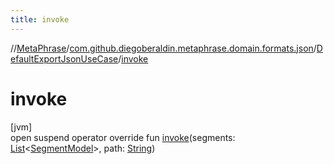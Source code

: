 ```yaml
---
title: invoke
---
```

//[MetaPhrase](../../../index.html)/[com.github.diegoberaldin.metaphrase.domain.formats.json](../index.html)/[DefaultExportJsonUseCase](index.html)/[invoke](invoke.html)



# invoke



[jvm]\
open suspend operator override fun [invoke](invoke.html)(segments: [List](https://kotlinlang.org/api/latest/jvm/stdlib/kotlin.collections/-list/index.html)&lt;[SegmentModel](../../com.github.diegoberaldin.metaphrase.domain.project.data/-segment-model/index.html)&gt;, path: [String](https://kotlinlang.org/api/latest/jvm/stdlib/kotlin/-string/index.html))




